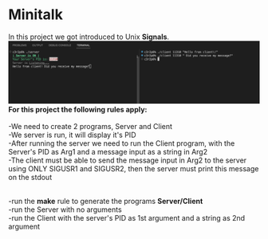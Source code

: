 # Minitalk
In this project we got introduced to Unix **Signals**.<br />
![Screenshot](https://github.com/hhosri/Hive-Helsinki/blob/master/Minitalk/screenshot.png) <br />
**For this project the following rules apply:**<br /><br />
-We need to create 2 programs, Server and Client<br />
-We server is run, it will display it's PID<br />
-After running the server we need to run the Client program, with the Server's PID as Arg1 and a message input as a string in Arg2<br />
-The client must be able to send the message input in Arg2 to the server using ONLY SIGUSR1 and SIGUSR2, then the server must print this message on the stdout<br /><br />

-run the **make** rule to generate the programs **Server/Client**<br />
-run the Server with no arguments<br />
-run the Client with the server's PID as 1st argument and a string as 2nd argument<br />

